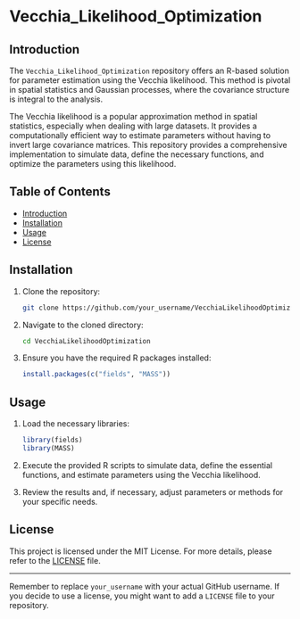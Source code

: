 # Vecchia_Likelihood_Optimization

## Introduction

The `Vecchia_Likelihood_Optimization` repository offers an R-based solution for parameter estimation using the Vecchia likelihood. This method is pivotal in spatial statistics and Gaussian processes, where the covariance structure is integral to the analysis.

The Vecchia likelihood is a popular approximation method in spatial statistics, especially when dealing with large datasets. It provides a computationally efficient way to estimate parameters without having to invert large covariance matrices. This repository provides a comprehensive implementation to simulate data, define the necessary functions, and optimize the parameters using this likelihood.

## Table of Contents

- [Introduction](#introduction)
- [Installation](#installation)
- [Usage](#usage)
- [License](#license)

## Installation

1. Clone the repository:
   ```bash
   git clone https://github.com/your_username/VecchiaLikelihoodOptimization.git
   ```

2. Navigate to the cloned directory:
   ```bash
   cd VecchiaLikelihoodOptimization
   ```

3. Ensure you have the required R packages installed:
   ```R
   install.packages(c("fields", "MASS"))
   ```

## Usage

1. Load the necessary libraries:
   ```R
   library(fields)
   library(MASS)
   ```

2. Execute the provided R scripts to simulate data, define the essential functions, and estimate parameters using the Vecchia likelihood.

3. Review the results and, if necessary, adjust parameters or methods for your specific needs.

## License

This project is licensed under the MIT License. For more details, please refer to the [LICENSE](LICENSE) file.

---

Remember to replace `your_username` with your actual GitHub username. If you decide to use a license, you might want to add a `LICENSE` file to your repository.
